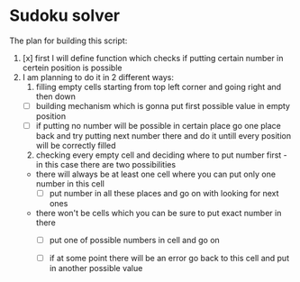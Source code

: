 # Sudoku solver

The plan for building this script:
1. [x] first I will define function which checks if putting certain number in certein position is possible
2. I am planning to do it in 2 different ways: 
   1. filling empty cells starting from top left corner and going right and then down
   - [ ] building mechanism which is gonna put first possible value in empty position
   - [ ] if putting no number will be possible in certain place go one place back and try putting next number there and do it untill every position will be correctly filled
   2. checking every empty cell and deciding where to put number first - in this case there are two possibilities
     - there will always be at least one cell where you can put only one number in this cell
         - [ ] put number in all these places and go on with looking for next ones
     - there won't be cells which you can be sure to put exact number in there
         - [ ] put one of possible numbers in cell and go on
         - [ ] if at some  point there will be an error go back to this cell and put in another possible value
   